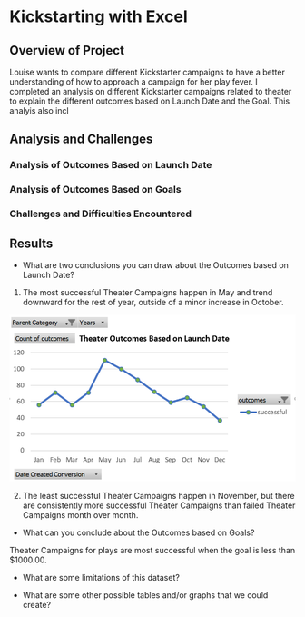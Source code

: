 # Kickstarting with Excel

## Overview of Project
Louise wants to compare different Kickstarter campaigns to have a better understanding of how to approach a campaign for her play fever.
I completed an analysis on different Kickstarter campaigns related to theater to explain the different outcomes based on Launch Date and the Goal. This analyis also incl

## Analysis and Challenges

### Analysis of Outcomes Based on Launch Date

### Analysis of Outcomes Based on Goals

### Challenges and Difficulties Encountered

## Results

- What are two conclusions you can draw about the Outcomes based on Launch Date?

1. The most successful Theater Campaigns happen in May and trend downward for the rest of year, outside of a minor increase in October.

![Successful Theater Campaigns](https://github.com/ericajini/kickstarter-analysis/blob/main/Successful_Launch%20Date.png)

2. The least successful Theater Campaigns happen in November, but there are consistently more successful Theater Campaigns than failed Theater Campaigns month over month. 

- What can you conclude about the Outcomes based on Goals?

Theater Campaigns for plays are most successful when the goal is less than $1000.00. 

- What are some limitations of this dataset?

- What are some other possible tables and/or graphs that we could create?
